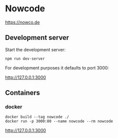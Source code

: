 # Nowcode

https://nowco.de

## Development server

Start the development server:

```
npm run dev-server
```

For development purposes it defaults to port 3000:

http://127.0.0.1:3000

## Containers

### docker

```
docker build --tag nowcode ./
docker run -p 3000:80 --name nowcode --rm nowcode
```

http://127.0.0.1:3000
